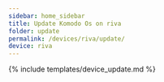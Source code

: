 ```yaml
---
sidebar: home_sidebar
title: Update Komodo Os on riva
folder: update
permalink: /devices/riva/update/
device: riva
---
```

{% include templates/device_update.md %}
